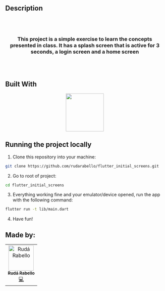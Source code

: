 ## Description
<br>
<br>
<h3 align="center">
 This project is a simple exercise to learn the concepts presented in class.
It has a splash screen that is active for 3 seconds, a login screen and a home screen
</h3>
<br>
<br>

## Built With

<p align="center">

  <img  src="https://blog.scottlogic.com/bquinn/assets/Flutter_logo_text.png" height="120px"/>
</p>

## Running the project locally 

1. Clone this repository into your machine:

```bash
git clone https://github.com/rudarabello/flutter_initial_screens.git
```
2. Go to root of project:

```bash
cd flutter_initial_screens
```
3. Everything working fine and your emulator/device opened, run the app with the following command:

```bash
flutter run -t lib/main.dart
```

4. Have fun!

## Made by:

<table>
  <tr>
    <td align="center"><a href="https://www.linkedin.com/in/ruda-rabello-da-silva/"><img src="https://avatars.githubusercontent.com/u/95311365?s=96&v=4" width="80px;" alt="Rudá Rabello"/><br /><sub><b>Rudá Rabello</b></sub></a><br /><a href="https://www.linkedin.com/in/ruda-rabello-da-silva/"title="Code">💻</a></td></td>
</table>
